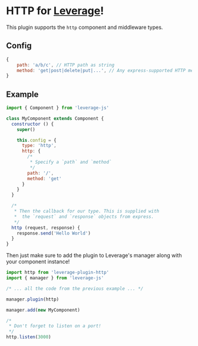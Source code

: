 HTTP for [Leverage](http://github.com/jakehamilton/leverage)!
=================

This plugin supports the `http` component and middleware types.

Config
------

```js
{
    path: 'a/b/c', // HTTP path as string
    method: 'get|post|delete|put|...', // Any express-supported HTTP method
}
```

Example
-------

```js
import { Component } from 'leverage-js'

class MyComponent extends Component {
  constructor () {
    super()

    this.config = {
      type: 'http',
      http: {
        /*
         * Specify a `path` and `method`
         */
        path: '/',
        method: 'get'
      }
    }
  }

  /*
   * Then the callback for our type. This is supplied with
   *  the `request` and `response` objects from express.
   */
  http (request, response) {
    response.send('Hello World')
  }
}
```

Then just make sure to add the plugin to Leverage's manager along with your component instance!

```js
import http from 'leverage-plugin-http'
import { manager } from 'leverage-js'

/* ... all the code from the previous example ... */

manager.plugin(http)

manager.add(new MyComponent) 

/*
 * Don't forget to listen on a port!
 */
http.listen(3000)
```
